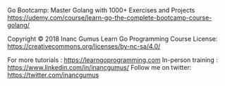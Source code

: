 Go Bootcamp: Master Golang with 1000+ Exercises and Projects
https://udemy.com/course/learn-go-the-complete-bootcamp-course-golang/

Copyright © 2018 Inanc Gumus
Learn Go Programming Course
License: https://creativecommons.org/licenses/by-nc-sa/4.0/


For more tutorials  : https://learngoprogramming.com
In-person training  : https://www.linkedin.com/in/inancgumus/
Follow me on twitter: https://twitter.com/inancgumus